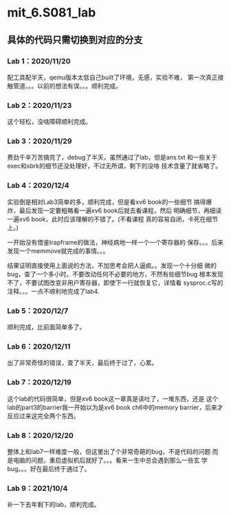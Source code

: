 # mit_6.S081_lab

## 具体的代码只需切换到对应的分支

### Lab 1：2020/11/20

配工具配半天，qemu版本太低自己built了环境，无感，实验不难，
第一次真正接触管道。。。以前的想法有误。。。顺利完成。

### Lab 2：2020/11/23

这个轻松，没啥障碍顺利完成。

### Lab 3：2020/11/29

费劲千辛万苦搞完了，debug了半天，虽然通过了lab，但是ans.txt
和一些关于exec和sbrk的细节还没处理好，不过无所谓，剩下的没啥
技术含量了就省略了。

### Lab 4：2020/12/4

实验倒是相对Lab3简单的多，顺利完成，但是看xv6 book的一些细节
搞得爆炸，最后发现一定要粗略看一遍xv6 book后就去看课程，然后
明确细节，再细读一遍xv6 book，此时应该理解的不错了。(不看课程
真的容易自闭，卡死在细节上。)

一开始没有借鉴trapframe的做法，神经病地一样一个一个寄存器的
保存。。。后来发现一个memmove就完成的事情。。。

结果证明直接使用上面说的方法，不加思考会把人逼疯。。发现一个十分细
微的bug，查了一个多小时。不要改动任何不必要的地方，不然有些细节bug
根本发现不了，不要试图改变非用户寄存器，即使下一行就恢复它，详情看
sysproc.c写的注释。。。一点不顺利地完成了lab4.

### Lab 5：2020/12/7

顺利完成，比前面简单多了。

### Lab 6：2020/12/11

出了非常奇怪的错误，查了半天，最后终于过了，心累。

### Lab 7：2020/12/19

这个lab的代码很简单，但是xv6 book这一章真是读吐了，一堆东西，还是
这个lab的part3的barrier我一开始以为是xv6 book ch6中的memory barrier，后来才反应过来这完全两个东西。

### Lab 8：2020/12/20

整体上和lab7一样难度一般，但这里出了个非常奇葩的bug，不是代码的问题
而是电脑的问题，重启虚拟机后就好了。。。看来一生中总会遇到那么一些玄
学bug。。。好在最后终于通过了。

### Lab 9：2021/10/4

补一下去年剩下的lab，顺利完成。
